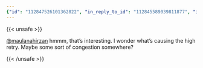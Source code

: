 ```yaml
---
{"id": "112847526101362822", "in_reply_to_id": "112845589039811877", "in_reply_to_account_id": "112411233749704353", "sensitive": false, "spoiler_text": "", "visibility": "public", "language": "en", "replies_count": 1, "reblogs_count": 0, "favourites_count": 0, "edited_at": null, "reblog": null, "application": {"name": "IceCubesApp", "website": "https://github.com/Dimillian/IceCubesApp"}, "account": {"id": "112803627857659580", "username": "stewalec", "acct": "stewalec", "display_name": "Alec Stewart", "url": "https://indieweb.social/@stewalec", "uri": "https://indieweb.social/users/stewalec", "avatar": "https://cdn.masto.host/indiewebsocial/accounts/avatars/112/803/627/857/659/580/original/74c746516f458d05.jpg", "avatar_static": "https://cdn.masto.host/indiewebsocial/accounts/avatars/112/803/627/857/659/580/original/74c746516f458d05.jpg", "header": "https://cdn.masto.host/indiewebsocial/accounts/headers/112/803/627/857/659/580/original/74c7a59dcfc2b732.jpg", "header_static": "https://cdn.masto.host/indiewebsocial/accounts/headers/112/803/627/857/659/580/original/74c7a59dcfc2b732.jpg", "noindex": false, "roles": []}, "media_attachments": [], "mentions": [{"id": "112411233749704353", "username": "maulanahirzan", "url": "https://mastodon.bsd.cafe/@maulanahirzan", "acct": "maulanahirzan@bsd.cafe"}], "tags": [], "emojis": [], "card": null, "poll": null, "syndication": "https://indieweb.social/@stewalec/112847526101362822", "date": "2024-07-25T14:09:57.006Z"}
---
```

{{< unsafe >}}
<p><span class="h-card" translate="no"><a href="https://mastodon.bsd.cafe/@maulanahirzan" class="u-url mention">@<span>maulanahirzan</span></a></span> hmmm, that’s interesting. I wonder what’s causing the high retry. Maybe some sort of congestion somewhere?</p>
{{< /unsafe >}}
